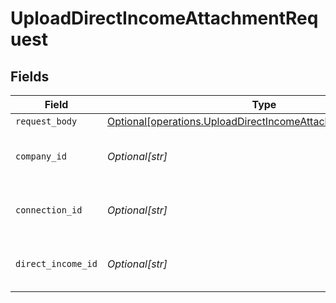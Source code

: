 # UploadDirectIncomeAttachmentRequest


## Fields

| Field                                                                                                                                  | Type                                                                                                                                   | Required                                                                                                                               | Description                                                                                                                            | Example                                                                                                                                |
| -------------------------------------------------------------------------------------------------------------------------------------- | -------------------------------------------------------------------------------------------------------------------------------------- | -------------------------------------------------------------------------------------------------------------------------------------- | -------------------------------------------------------------------------------------------------------------------------------------- | -------------------------------------------------------------------------------------------------------------------------------------- |
| `request_body`                                                                                                                         | [Optional[operations.UploadDirectIncomeAttachmentRequestBody]](undefined/models/operations/uploaddirectincomeattachmentrequestbody.md) | :heavy_minus_sign:                                                                                                                     | N/A                                                                                                                                    |                                                                                                                                        |
| `company_id`                                                                                                                           | *Optional[str]*                                                                                                                        | :heavy_check_mark:                                                                                                                     | Unique identifier for a company.                                                                                                       | 8a210b68-6988-11ed-a1eb-0242ac120002                                                                                                   |
| `connection_id`                                                                                                                        | *Optional[str]*                                                                                                                        | :heavy_check_mark:                                                                                                                     | Unique identifier for a connection.                                                                                                    | 2e9d2c44-f675-40ba-8049-353bfcb5e171                                                                                                   |
| `direct_income_id`                                                                                                                     | *Optional[str]*                                                                                                                        | :heavy_check_mark:                                                                                                                     | Unique identifier for a direct income.                                                                                                 |                                                                                                                                        |